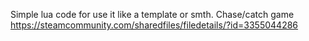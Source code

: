 Simple lua code for use it like a template or smth.
Chase/catch game
https://steamcommunity.com/sharedfiles/filedetails/?id=3355044286
